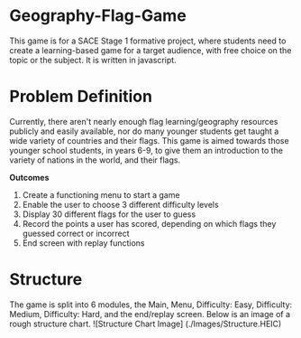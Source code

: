 # Geography-Flag-Game
This game is for a SACE Stage 1 formative project, where students need to create a learning-based game for a target audience, with free choice on the topic or the subject. It is written in javascript.

# Problem Definition
Currently, there aren't nearly enough flag learning/geography resources publicly and easily available, nor do many younger students get taught a wide variety of countries and their flags. This game is aimed towards those younger school students, in years 6-9, to give them an introduction to the variety of nations in the world, and their flags.

**Outcomes**
1. Create a functioning menu to start a game
2. Enable the user to choose 3 different difficulty levels
3. Display 30 different flags for the user to guess
4. Record the points a user has scored, depending on which flags they guessed correct or incorrect
5. End screen with replay functions

# Structure
The game is split into 6 modules, the Main, Menu, Difficulty: Easy, Difficulty: Medium, Difficulty: Hard, and the end/replay screen. Below is an image of a rough structure chart.
![Structure Chart Image] (./Images/Structure.HEIC)

